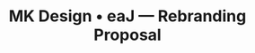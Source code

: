 ---
href: "/projects/eaj/"
image: "/images/eaj/image.jpg"
alt: "eaJ branding preview"
title: "MK Design • eaJ — Rebranding Proposal"
seo: "A web case study, focused on creating an innovative digital identity for the eaJ music project, including logos and YouTube banners."
previousurl: "#"
name: "eaJ — Branding"
nexturl: "/projects/hjzm-posters/"
dates: "2020"
brief: |
  In early July of 2020, eaJ (a not-for-profit music project) made a call for logo and banner work, with particular respect to YouTube.
  <p class="milli push-0">Although my bid was ultimately unsuccessful (check out the project and official branding <a href="https://www.youtube.com/channel/UCrOUYIN9rbYaWFs68vAtaZA">here!</a>) participating in this project was a great experience that resulted in some neat work. Enjoy!</p>
research: |
  The eaJ platform is the brainchild of Jae Park (widely known as Jae of Day6).
  <p class="milli">However, the eaJ project is his exploration of independent musical projects, and as such, is deeply linked to Jae as an individual. Thus, <b>the concepts for this project are centred on key components of Jae’s life, interests, and musical works.</b></p>
  <p class="milli">An icon and word mark combination logo provided the most visual flexibility, and became the foundation for most of the concepts that were delivered.</p>
  <p class="milli push-0">The target demographic for this project was identified as primarily English-speaking. Therefore, these concepts continue to <b>employ an English word mark (Jae, backwards), to better facilitate brand continuity.</b></p>
ideate: |
  Inspiration for the eaJ rebrand narrowed to three, focussed themes:
  <p class="milli push-1-2"><b>Places:</b> pairing the introspective nature of eaJ’s music with his ability to capture the essence of places in his videography work. As eaJ writes, “what you see depends from where.”</p>
  <p class="milli push-1-2"><b>Lyricism:</b> focussing on Rose, one of eaJ’s most well-loved works, which reflects his keen insight into his fans’ pathos, to create floral imagery. </p>
  <p class="milli push-1-2"><b>Rebirth:</b> blending new beginnings with imagery fans associate with Jae. This includes details like his favourite colour (yellow), and references to the character Chicken Little, that have endeared Jae to his audience.</p>
ideate-image: "/images/eaj/ideate.jpg"
ideate-image-alt: "Samples of sketches developed in line with the themes identified as appropriate for eaJ's branding."
create: |
  Ultimately, three different logo concepts were submitted for consideration:
create-image: "/images/eaj/create.jpg"
create-image-alt: "The three, finalized logos that were submitted in the final branding proposal."
finalproduct: |
  The first concept features a <b>single line construction of the letterforms,</b> allowing them to be used easily in both shape and linework contexts. The banners also include minimalist <b>skylines of both LA and Seoul,</b> representing the two countries and cultures that have largely been responsible for shaping his experiences.
  <p class="milli"><b>Can you spot the rainstorm icon in the second logo?</b> It alludes to the pensive qualities of eaJ's sound, which are perfect for <b>nighttime and rainy day listenings.</b> The floral letterform also directly references his musical work, <i>Rose</i>, which is amongst his most well-known.</p>
  <p class="milli">The third logo concept is also deeply intertwined with music. <b>The J is built from a modified base clef</b>, and the two circles beside it can be constructed from the musical representations of the letters <b>A and E on a musical staff.</b></p>
finalproduct-image: "/images/eaj/finalproduct-image.png"
finalproduct-alt: "Three banners that were submitted to the project, featuring each of the logos produced."
finalproduct-mockup1: "/images/eaj/mockup.png"
mockup-alt: "Mockups featuring laptop and desktop versions of all three banner styles."
---
